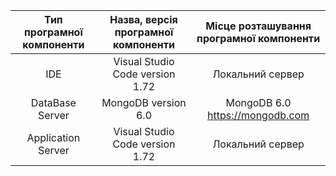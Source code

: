 |Тип програмної компоненти|Назва, версія програмної компоненти|Місце розташування програмної компоненти|
|:-----:|:-----:|:-----:|
|IDE|Visual Studio Code version 1.72|Локальний сервер|
|DataBase Server|MongoDB version 6.0|MongoDB 6.0 https://mongodb.com|
|Application Server|Visual Studio Code version 1.72|Локальний сервер|
